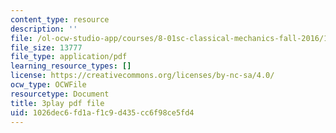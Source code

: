 ```yaml
---
content_type: resource
description: ''
file: /ol-ocw-studio-app/courses/8-01sc-classical-mechanics-fall-2016/1026dec6fd1af1c9d435cc6f98ce5fd4_gEX7MjWwocE.pdf
file_size: 13777
file_type: application/pdf
learning_resource_types: []
license: https://creativecommons.org/licenses/by-nc-sa/4.0/
ocw_type: OCWFile
resourcetype: Document
title: 3play pdf file
uid: 1026dec6-fd1a-f1c9-d435-cc6f98ce5fd4
---
```

